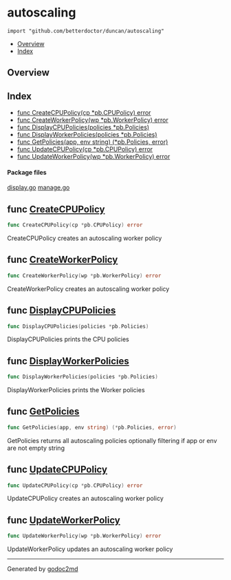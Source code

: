 

# autoscaling
`import "github.com/betterdoctor/duncan/autoscaling"`

* [Overview](#pkg-overview)
* [Index](#pkg-index)

## <a name="pkg-overview">Overview</a>



## <a name="pkg-index">Index</a>
* [func CreateCPUPolicy(cp *pb.CPUPolicy) error](#CreateCPUPolicy)
* [func CreateWorkerPolicy(wp *pb.WorkerPolicy) error](#CreateWorkerPolicy)
* [func DisplayCPUPolicies(policies *pb.Policies)](#DisplayCPUPolicies)
* [func DisplayWorkerPolicies(policies *pb.Policies)](#DisplayWorkerPolicies)
* [func GetPolicies(app, env string) (*pb.Policies, error)](#GetPolicies)
* [func UpdateCPUPolicy(cp *pb.CPUPolicy) error](#UpdateCPUPolicy)
* [func UpdateWorkerPolicy(wp *pb.WorkerPolicy) error](#UpdateWorkerPolicy)


#### <a name="pkg-files">Package files</a>
[display.go](/src/github.com/betterdoctor/duncan/autoscaling/display.go) [manage.go](/src/github.com/betterdoctor/duncan/autoscaling/manage.go) 





## <a name="CreateCPUPolicy">func</a> [CreateCPUPolicy](/src/target/manage.go?s=1234:1278#L28)
``` go
func CreateCPUPolicy(cp *pb.CPUPolicy) error
```
CreateCPUPolicy creates an autoscaling worker policy



## <a name="CreateWorkerPolicy">func</a> [CreateWorkerPolicy](/src/target/manage.go?s=655:705#L14)
``` go
func CreateWorkerPolicy(wp *pb.WorkerPolicy) error
```
CreateWorkerPolicy creates an autoscaling worker policy



## <a name="DisplayCPUPolicies">func</a> [DisplayCPUPolicies](/src/target/display.go?s=485:531#L11)
``` go
func DisplayCPUPolicies(policies *pb.Policies)
```
DisplayCPUPolicies prints the CPU policies



## <a name="DisplayWorkerPolicies">func</a> [DisplayWorkerPolicies](/src/target/display.go?s=1824:1873#L39)
``` go
func DisplayWorkerPolicies(policies *pb.Policies)
```
DisplayWorkerPolicies prints the Worker policies



## <a name="GetPolicies">func</a> [GetPolicies](/src/target/manage.go?s=238:293#L4)
``` go
func GetPolicies(app, env string) (*pb.Policies, error)
```
GetPolicies returns all autoscaling policies optionally filtering
if app or env are not empty string



## <a name="UpdateCPUPolicy">func</a> [UpdateCPUPolicy](/src/target/manage.go?s=1513:1557#L35)
``` go
func UpdateCPUPolicy(cp *pb.CPUPolicy) error
```
UpdateCPUPolicy creates an autoscaling worker policy



## <a name="UpdateWorkerPolicy">func</a> [UpdateWorkerPolicy](/src/target/manage.go?s=946:996#L21)
``` go
func UpdateWorkerPolicy(wp *pb.WorkerPolicy) error
```
UpdateWorkerPolicy updates an autoscaling worker policy








- - -
Generated by [godoc2md](http://godoc.org/github.com/davecheney/godoc2md)
